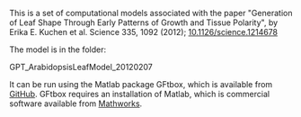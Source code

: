This is a set of computational models associated with the paper "Generation of Leaf Shape Through Early Patterns of Growth and Tissue Polarity", by
Erika E. Kuchen et al.
Science 335, 1092 (2012);
[10.1126/science.1214678](https://doi.org/10.1126/science.1214678)

The model is in the folder:

GPT\_ArabidopsisLeafModel\_20120207

It can be run using the Matlab package GFtbox, which is available from [GitHub](https://github.com/JIC-Enrico-Coen/GrowthToolbox). GFtbox requires an installation of Matlab, which is commercial software available from [Mathworks](https://Mathworks.com).